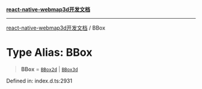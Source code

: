 [**react-native-webmap3d开发文档**](../README.md)

***

[react-native-webmap3d开发文档](../globals.md) / BBox

# Type Alias: BBox

> **BBox** = [`BBox2d`](BBox2d.md) \| [`BBox3d`](BBox3d.md)

Defined in: index.d.ts:2931
